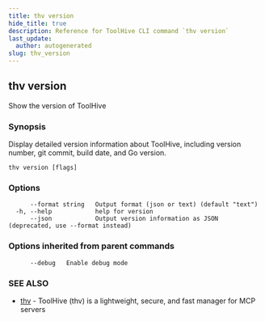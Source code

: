 ```yaml
---
title: thv version
hide_title: true
description: Reference for ToolHive CLI command `thv version`
last_update:
  author: autogenerated
slug: thv_version
---
```


## thv version

Show the version of ToolHive

### Synopsis

Display detailed version information about ToolHive, including version number, git commit, build date, and Go version.

```
thv version [flags]
```

### Options

```
      --format string   Output format (json or text) (default "text")
  -h, --help            help for version
      --json            Output version information as JSON (deprecated, use --format instead)
```

### Options inherited from parent commands

```
      --debug   Enable debug mode
```

### SEE ALSO

* [thv](thv.md)	 - ToolHive (thv) is a lightweight, secure, and fast manager for MCP servers

